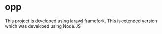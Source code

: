 # opp
This project is developed using laravel framefork.  This is extended version which was developed using Node.JS

